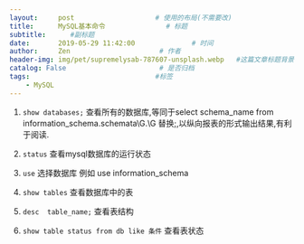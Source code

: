 ```yaml
---
layout:     post                    # 使用的布局(不需要改)
title:      MySQL基本命令               # 标题
subtitle:      #副标题
date:       2019-05-29 11:42:00              # 时间
author:     Zen                      # 作者
header-img: img/pet/supremelysab-787607-unsplash.webp   #这篇文章标题背景图片
catalog: False                       # 是否归档
tags:                               #标签
    - MySQL
---
```


1. `show databases;`
查看所有的数据库,等同于select schema_name from information_schema.schemata\G.\G 替换;,以纵向报表的形式输出结果,有利于阅读.

2. `status`
查看mysql数据库的运行状态

3. `use` 选择数据库 例如 use information_schema

4. `show tables`
查看数据库中的表

5. `desc  table_name;`
查看表结构

6. `show table status from db like 条件`
查看表状态
